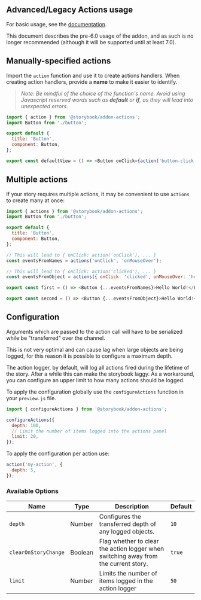 ## Advanced/Legacy Actions usage

For basic usage, see the [documentation](https://storybook.js.org/docs/react/essentials/actions).

This document describes the pre-6.0 usage of the addon, and as such is no longer recommended (although it will be supported until at least 7.0).

## Manually-specified actions

Import the `action` function and use it to create actions handlers. When creating action handlers, provide a **name** to make it easier to identify.

> _Note: Be mindful of the choice of the function's name. Avoid using Javascript reserved words such as **default** or **if**, as they will lead into unexpected errors._

```js
import { action } from '@storybook/addon-actions';
import Button from './button';

export default {
  title: 'Button',
  component: Button,
};

export const defaultView = () => <Button onClick={action('button-click')}>Hello World!</Button>;
```

## Multiple actions

If your story requires multiple actions, it may be convenient to use `actions` to create many at once:

```js
import { actions } from '@storybook/addon-actions';
import Button from './button';

export default {
  title: 'Button',
  component: Button,
};

// This will lead to { onClick: action('onClick'), ... }
const eventsFromNames = actions('onClick', 'onMouseOver');

// This will lead to { onClick: action('clicked'), ... }
const eventsFromObject = actions({ onClick: 'clicked', onMouseOver: 'hovered' });

export const first = () => <Button {...eventsFromNames}>Hello World!</Button>;

export const second = () => <Button {...eventsFromObject}>Hello World!</Button>;
```

## Configuration

Arguments which are passed to the action call will have to be serialized while be "transferred" over the channel.

This is not very optimal and can cause lag when large objects are being logged, for this reason it is possible to configure a maximum depth.

The action logger, by default, will log all actions fired during the lifetime of the story. After a while this can make the storybook laggy. As a workaround, you can configure an upper limit to how many actions should be logged.

To apply the configuration globally use the `configureActions` function in your `preview.js` file.

```js
import { configureActions } from '@storybook/addon-actions';

configureActions({
  depth: 100,
  // Limit the number of items logged into the actions panel
  limit: 20,
});
```

To apply the configuration per action use:

```js
action('my-action', {
  depth: 5,
});
```

### Available Options

| Name                 | Type    | Description                                                                         | Default |
| -------------------- | ------- | ----------------------------------------------------------------------------------- | ------- |
| `depth`              | Number  | Configures the transferred depth of any logged objects.                             | `10`    |
| `clearOnStoryChange` | Boolean | Flag whether to clear the action logger when switching away from the current story. | `true`  |
| `limit`              | Number  | Limits the number of items logged in the action logger                              | `50`    |
